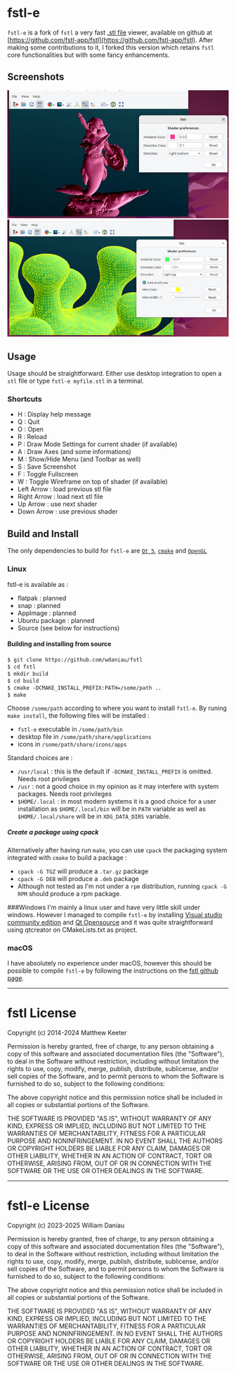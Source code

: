 # fstl-e

`fstl-e` is a fork of `fstl` a very fast [.stl file](http://en.wikipedia.org/wiki/STL_\(file_format\)) viewer, available on github at [https://github.com/fstl-app/fstl](https://github.com/fstl-app/fstl). After making some contributions to it, I forked this version which retains `fstl` core functionalities but with some fancy enhancements.

## Screenshots
![](./images/screenshot_fstl-e_20230205.jpg)
![](./images/screenshot_fstl-e_20230212.jpg)

## Usage
Usage should be straightforward. Either use desktop integration to open a `stl` file or type `fstl-e myfile.stl` in a terminal.

### Shortcuts

  * H : Display help message
  * Q : Quit
  * O : Open
  * R : Reload
  * P : Draw Mode Settings for current shader (if available)
  * A : Draw Axes (and some informations)
  * M : Show/Hide Menu (and Toolbar as well)
  * S : Save Screenshot
  * F : Toggle Fullscreen
  * W : Toggle Wireframe on top of shader (if available)
  * Left Arrow : load previous stl file
  * Right Arrow : load next stl file
  * Up Arrow : use next shader
  * Down Arrow : use previous shader

## Build and Install

The only dependencies to build for `fstl-e` are [`Qt 5`](https://www.qt.io), [`cmake`](https://cmake.org/) and [`OpenGL`](https://www.opengl.org)

### Linux

fstl-e is available as :

  * flatpak : planned
  * snap : planned
  * AppImage : planned
  * Ubuntu package : planned
  * Source (see below for instructions)

#### Building and installing from source
```
$ git clone https://github.com/wdaniau/fstl
$ cd fstl
$ mkdir build
$ cd build
$ cmake -DCMAKE_INSTALL_PREFIX:PATH=/some/path ..
$ make
```

Choose `/some/path` according to where you want to install `fstl-e`. By runing `make install`, the following files will be installed :

  * `fstl-e` executable in `/some/path/bin`
  * desktop file in `/some/path/share/applications`
  * icons in `/some/path/share/icons/apps`

Standard choices are :

  * `/usr/local` : this is the default if `-DCMAKE_INSTALL_PREFIX` is omitted. Needs root privileges
  * `/usr` : not a good choice in my opinion as it may interfere with system packages. Needs root privileges
  * `$HOME/.local` : in most modern systems it is a good choice for a user installation as `$HOME/.local/bin` will be in `PATH` variable as well as `$HOME/.local/share` will be in `XDG_DATA_DIRS` variable.

##### Create a package using cpack
Alternatively after having run `make`, you can use `cpack` the packaging system integrated with `cmake` to build a package :

  * `cpack -G TGZ` will produce a `.tar.gz` package
  * `cpack -G DEB` will produce a `.deb` package
  * Although not tested as I'm not under a `rpm` distribution, running `cpack -G RPM` should produce a rpm package.



###Windows
I'm mainly a linux user and have very little skill under windows. However I managed to compile `fstl-e` by installing [Visual studio community edition](https://visualstudio.microsoft.com/fr/vs/community/) and [Qt Opensource](https://www.qt.io/download-thank-you?os=windows) and it was quite straightforward using qtcreator on CMakeLists.txt as project.


### macOS
I have absolutely no experience under macOS, however this should be possible to compile `fstl-e` by following the instructions on the [fstl github page](https://github.com/fstl-app/fstl).


--------------------------------------------------------------------------------
# fstl License

Copyright (c) 2014-2024 Matthew Keeter

Permission is hereby granted, free of charge, to any person obtaining a copy of this software and associated documentation files (the "Software"), to deal in the Software without restriction, including without limitation the rights to use, copy, modify, merge, publish, distribute, sublicense, and/or sell copies of the Software, and to permit persons to whom the Software is furnished to do so, subject to the following conditions:

The above copyright notice and this permission notice shall be included in all copies or substantial portions of the Software.

THE SOFTWARE IS PROVIDED "AS IS", WITHOUT WARRANTY OF ANY KIND, EXPRESS OR IMPLIED, INCLUDING BUT NOT LIMITED TO THE WARRANTIES OF MERCHANTABILITY, FITNESS FOR A PARTICULAR PURPOSE AND NONINFRINGEMENT. IN NO EVENT SHALL THE AUTHORS OR COPYRIGHT HOLDERS BE LIABLE FOR ANY CLAIM, DAMAGES OR OTHER LIABILITY, WHETHER IN AN ACTION OF CONTRACT, TORT OR OTHERWISE, ARISING FROM, OUT OF OR IN CONNECTION WITH THE SOFTWARE OR THE USE OR OTHER DEALINGS IN THE SOFTWARE.

--------------------------------------------------------------------------------
# fstl-e License

Copyright (c) 2023-2025 William Daniau

Permission is hereby granted, free of charge, to any person obtaining a copy of this software and associated documentation files (the "Software"), to deal in the Software without restriction, including without limitation the rights to use, copy, modify, merge, publish, distribute, sublicense, and/or sell copies of the Software, and to permit persons to whom the Software is furnished to do so, subject to the following conditions:

The above copyright notice and this permission notice shall be included in all copies or substantial portions of the Software.

THE SOFTWARE IS PROVIDED "AS IS", WITHOUT WARRANTY OF ANY KIND, EXPRESS OR IMPLIED, INCLUDING BUT NOT LIMITED TO THE WARRANTIES OF MERCHANTABILITY, FITNESS FOR A PARTICULAR PURPOSE AND NONINFRINGEMENT. IN NO EVENT SHALL THE AUTHORS OR COPYRIGHT HOLDERS BE LIABLE FOR ANY CLAIM, DAMAGES OR OTHER LIABILITY, WHETHER IN AN ACTION OF CONTRACT, TORT OR OTHERWISE, ARISING FROM, OUT OF OR IN CONNECTION WITH THE SOFTWARE OR THE USE OR OTHER DEALINGS IN THE SOFTWARE.
